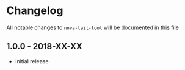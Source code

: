 # Changelog

All notable changes to `nova-tail-tool` will be documented in this file

## 1.0.0 - 2018-XX-XX

- initial release
